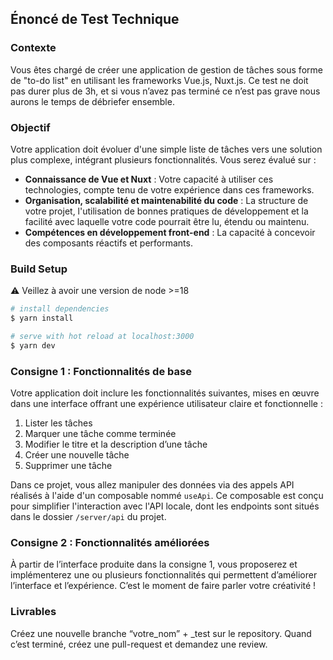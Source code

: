 ## Énoncé de Test Technique

### Contexte

Vous êtes chargé de créer une application de gestion de tâches sous forme de "to-do list" en utilisant les frameworks Vue.js, Nuxt.js. Ce test ne doit pas durer plus de 3h, et si vous n’avez pas terminé ce n’est pas grave nous aurons le temps de débriefer ensemble.

### Objectif

Votre application doit évoluer d'une simple liste de tâches vers une solution plus complexe, intégrant plusieurs fonctionnalités. Vous serez évalué sur :

- **Connaissance de Vue et Nuxt** : Votre capacité à utiliser ces technologies, compte tenu de votre expérience dans ces frameworks.
- **Organisation, scalabilité et maintenabilité du code** : La structure de votre projet, l'utilisation de bonnes pratiques de développement et la facilité avec laquelle votre code pourrait être lu, étendu ou maintenu.
- **Compétences en développement front-end** : La capacité à concevoir des composants réactifs et performants.

### Build Setup

⚠️ Veillez à avoir une version de node >=18

```bash
# install dependencies
$ yarn install

# serve with hot reload at localhost:3000
$ yarn dev
```

### Consigne 1 : Fonctionnalités de base

Votre application doit inclure les fonctionnalités suivantes, mises en œuvre dans une interface offrant une expérience utilisateur claire et fonctionnelle :

1. Lister les tâches
2. Marquer une tâche comme terminée
3. Modifier le titre et la description d’une tâche
4. Créer une nouvelle tâche
5. Supprimer une tâche

Dans ce projet, vous allez manipuler des données via des appels API réalisés à l'aide d'un composable nommé `useApi`. Ce composable est conçu pour simplifier l'interaction avec l'API locale, dont les endpoints sont situés dans le dossier `/server/api` du projet.

### Consigne 2 : Fonctionnalités améliorées

À partir de l’interface produite dans la consigne 1, vous proposerez et implémenterez une ou plusieurs fonctionnalités qui permettent d’améliorer l’interface et l’expérience. C’est le moment de faire parler votre créativité ! 

### Livrables

Créez une nouvelle branche “votre_nom” + _test sur le repository. Quand c’est terminé, créez une pull-request et demandez une review.
